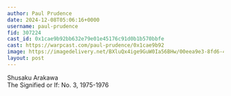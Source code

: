 ```yaml
---
author: Paul Prudence
date: 2024-12-08T05:06:16+0000
username: paul-prudence
fid: 307224
cast_id: 0x1cae9b92bb632e79e01e45176c91d0b1b570bbfe
cast: https://warpcast.com/paul-prudence/0x1cae9b92
image: https://imagedelivery.net/BXluQx4ige9GuW0Ia56BHw/00eea9e3-8fd6-43d8-3133-49d630a25000/original
layout: post
---
```

Shusaku Arakawa  
The Signified or If: No. 3, 1975-1976  

<img src='https://imagedelivery.net/BXluQx4ige9GuW0Ia56BHw/00eea9e3-8fd6-43d8-3133-49d630a25000/original' alt='' referrerpolicy='no-referrer'/>